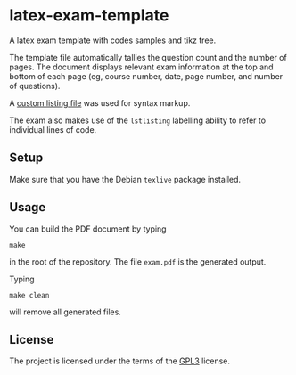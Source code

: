 # latex-exam-template

A latex exam template with codes samples and tikz tree.

The template file automatically tallies the question count and the
number of pages.  The document displays relevant exam information
at the top and bottom of each page (eg, course number, date, page
number, and number of questions).

A
[custom listing file](https://github.com/markroyer/latex-listings-eclipse)
was used for syntax markup.

The exam also makes use of the `lstlisting` labelling ability to refer
to individual lines of code.

## Setup

Make sure that you have the Debian `texlive` package installed.

## Usage

You can build the PDF document by typing

```
make
```

in the root of the repository. The file `exam.pdf` is the
generated output.

Typing

```
make clean
```

will remove all generated files.

## License

The project is licensed under the terms of the
[GPL3](https://www.gnu.org/licenses/gpl-3.0.en.html) license.

<!--  LocalWords:  texlive pdf tikz lstlisting
 -->
